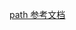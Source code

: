 [path 参考文档](https://blog.csdn.net/wohiusdashi/article/details/79804688#:~:text=%3Cpath%3E%20%E6%A0%87%E7%AD%BE%E7%94%A8%E6%9D%A5%E5%AE%9A%E4%B9%89%E8%B7%AF%E5%BE%84%E3%80%82%20%E4%B8%8B%E9%9D%A2%E7%9A%84%E5%91%BD%E4%BB%A4%E5%8F%AF%E7%94%A8%E4%BA%8E%E8%B7%AF%E5%BE%84%E6%95%B0%E6%8D%AE%EF%BC%9A%20M%20%3D%20moveto%20L%20%3D,H%20%3D%20horizontal%20lineto%20V%20%3D%20vertical%20lineto)   


